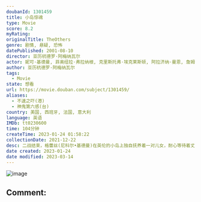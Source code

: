 ```yaml
---
doubanId: 1301459
title: 小岛惊魂
type: Movie
score: 8.2
myRating: 
originalTitle: TheOthers
genre: 剧情, 悬疑, 恐怖
datePublished: 2001-08-10
director: 亚历杭德罗·阿梅纳瓦尔
actor: 妮可·基德曼, 菲奥纽拉·弗拉纳根, 克里斯托弗·埃克莱斯顿, 阿拉济纳·曼恩, 詹姆斯·本特利, 埃里克·赛克斯, 伊莲·卡西迪, 勒妮·阿舍森, 戈登·雷德, 基思·艾伦, 米歇尔·费尔利
author: 亚历杭德罗·阿梅纳瓦尔
tags:
  - Movie
state: 想看
url: https://movie.douban.com/subject/1301459/
aliases:
  - 不速之吓(港)
  - 神鬼第六感(台)
country: 美国, 西班牙, 法国, 意大利
language: 英语
IMDb: tt0230600
time: 104分钟
createTime: 2023-01-24 01:58:22
collectionDate: 2021-12-22
desc: 二战结束，格蕾丝(尼科尔•基德曼)在英伦的小岛上独自抚养着一对儿女，耐心等待着丈夫从战场归来。儿女怕光，受到光照会发病，因此家里的窗帘常年拉得严严实实。就在这样一间阴暗的古宅里，格蕾丝迎来了三个新仆人...
date created: 2023-01-24
date modified: 2023-03-14
---
```


![image](p492298664.jpg)

Comment:
---
